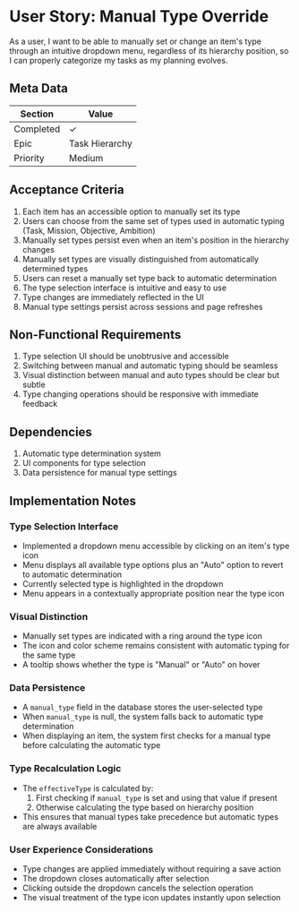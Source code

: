 # User Story: Manual Type Override

As a user, I want to be able to manually set or change an item's type through an intuitive dropdown menu, regardless of its hierarchy position, so I can properly categorize my tasks as my planning evolves.

## Meta Data
| Section | Value |
| ------- | ----- |
| Completed | ✓ |
| Epic | Task Hierarchy |
| Priority | Medium |

## Acceptance Criteria

1. Each item has an accessible option to manually set its type
2. Users can choose from the same set of types used in automatic typing (Task, Mission, Objective, Ambition)
3. Manually set types persist even when an item's position in the hierarchy changes
4. Manually set types are visually distinguished from automatically determined types
5. Users can reset a manually set type back to automatic determination
6. The type selection interface is intuitive and easy to use
7. Type changes are immediately reflected in the UI
8. Manual type settings persist across sessions and page refreshes

## Non-Functional Requirements

1. Type selection UI should be unobtrusive and accessible
2. Switching between manual and automatic typing should be seamless
3. Visual distinction between manual and auto types should be clear but subtle
4. Type changing operations should be responsive with immediate feedback

## Dependencies

1. Automatic type determination system
2. UI components for type selection
3. Data persistence for manual type settings

## Implementation Notes

### Type Selection Interface
- Implemented a dropdown menu accessible by clicking on an item's type icon
- Menu displays all available type options plus an "Auto" option to revert to automatic determination
- Currently selected type is highlighted in the dropdown
- Menu appears in a contextually appropriate position near the type icon

### Visual Distinction
- Manually set types are indicated with a ring around the type icon
- The icon and color scheme remains consistent with automatic typing for the same type
- A tooltip shows whether the type is "Manual" or "Auto" on hover

### Data Persistence
- A `manual_type` field in the database stores the user-selected type
- When `manual_type` is null, the system falls back to automatic type determination
- When displaying an item, the system first checks for a manual type before calculating the automatic type

### Type Recalculation Logic
- The `effectiveType` is calculated by:
  1. First checking if `manual_type` is set and using that value if present
  2. Otherwise calculating the type based on hierarchy position
- This ensures that manual types take precedence but automatic types are always available

### User Experience Considerations
- Type changes are applied immediately without requiring a save action
- The dropdown closes automatically after selection
- Clicking outside the dropdown cancels the selection operation
- The visual treatment of the type icon updates instantly upon selection 